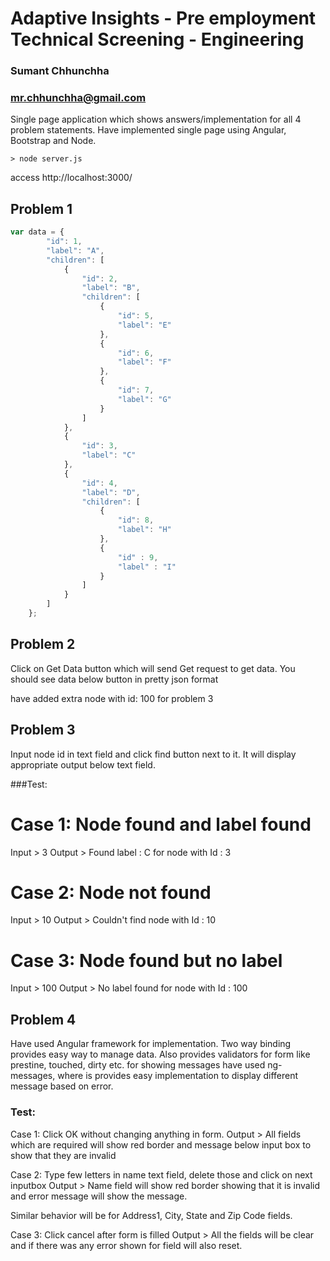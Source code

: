 # Adaptive Insights - Pre employment Technical Screening - Engineering


### Sumant Chhunchha
### mr.chhunchha@gmail.com

Single page application which shows answers/implementation for all 4 problem statements. 
Have implemented single page using Angular, Bootstrap and Node.

```
> node server.js
```

access http://localhost:3000/


## Problem 1

```javascript
var data = {  
        "id": 1,
        "label": "A",
        "children": [  
            {  
                "id": 2,
                "label": "B",
                "children": [  
                    {  
                        "id": 5,
                        "label": "E"
                    },
                    {  
                        "id": 6,
                        "label": "F"
                    },
                    {  
                        "id": 7,
                        "label": "G"
                    }
                ]
            },
            {  
                "id": 3,
                "label": "C"
            },
            {  
                "id": 4,
                "label": "D",
                "children": [  
                    {  
                        "id": 8,
                        "label": "H"
                    },
                    {  
                        "id" : 9,
                        "label" : "I"
                    }
                ]
            }
        ]
    };
```


## Problem 2

Click on Get Data button which will send Get request to get data.
You should see data below button in pretty json format

have added extra node with id: 100 for problem 3 


## Problem 3

Input node id in text field and click find button next to it.
It will display appropriate output below text field.

###Test:

Case 1: Node found and label found
===
Input  > 3
Output > Found label : C for node with Id : 3

Case 2: Node not found
===
Input  > 10
Output > Couldn't find node with Id : 10

Case 3: Node found but no label
===
Input > 100
Output > No label found for node with Id : 100


## Problem 4

Have used Angular framework for implementation. Two way binding provides easy way to manage data.
Also provides validators for form like prestine, touched, dirty etc.
for showing messages have used ng-messages, where is provides easy implementation to display different message based on error.

### Test:
Case 1: Click OK without changing anything in form.
Output > All fields which are required will show red border and message below input box to show that they are invalid

Case 2: Type few letters in name text field, delete those and click on next inputbox
Output > Name field will show red border showing that it is invalid and error message will show the message.

Similar behavior will be for Address1, City, State and Zip Code fields.

Case 3: Click cancel after form is filled
Output > All the fields will be clear and if there was any error shown for field will also reset.